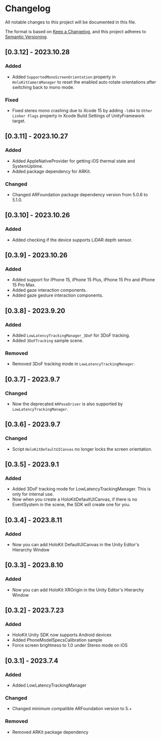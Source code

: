 # Changelog

All notable changes to this project will be documented in this file.

The format is based on [Keep a Changelog](https://keepachangelog.com/en/1.1.0/),
and this project adheres to [Semantic Versioning](https://semver.org/spec/v2.0.0.html).

## [0.3.12] - 2023.10.28

### Added

- Added `SupportedMonoScreenOrientation` property in `HoloKitCameraManager` to reset the enabled auto rotate orientations after switching back to mono mode.

### Fixed

- Fixed stereo mono crashing due to Xcode 15 by adding `-ld64` to `Other Linker Flags` property in Xcode Build Settings of UnityFramework target.

## [0.3.11] - 2023.10.27

### Added

- Added AppleNativeProvider for getting iOS thermal state and SystemUptime.
- Added package dependency for ARKit.

### Changed

- Changed ARFoundation package dependency version from 5.0.6 to 5.1.0.

## [0.3.10] - 2023.10.26

### Added

- Added checking if the device supports LiDAR depth sensor.

## [0.3.9] - 2023.10.26

### Added

- Added support for iPhone 15, iPhone 15 Plus, iPhone 15 Pro and iPhone 15 Pro Max.
- Added gaze interaction components.
- Added gaze gesture interaction components.

## [0.3.8] - 2023.9.20

### Added

- Added `LowLatencyTrackingManager_3DoF` for 3DoF tracking.
- Added `3DoFTracking` sample scene.

### Removed

- Removed 3DoF tracking mode in `LowLatencyTrackingManager`. 

## [0.3.7] - 2023.9.7

### Changed

- Now the deprecated `ARPoseDriver` is also supported by `LowLatencyTrackingManager`.

## [0.3.6] - 2023.9.7

### Changed

- Script `HoloKitDefaultUICanvas` no longer locks the screen orientation.

## [0.3.5] - 2023.9.1

### Added

- Added 3DoF tracking mode for LowLatencyTrackingManager. This is only for internal use.
- Now when you create a HoloKitDefaultUICanvas, if there is no EventSystem in the scene, the SDK will create one for you.

## [0.3.4] - 2023.8.11

### Added

- Now you can add HoloKit DefaultUICanvas in the Unity Editor's Hierarchy Window

## [0.3.3] - 2023.8.10

### Added

- Now you can add HoloKit XROrigin in the Unity Editor's Hierarchy Window

## [0.3.2] - 2023.7.23

### Added

- HoloKit Unity SDK now supports Android devices
- Added PhoneModelSpecsCalibration sample
- Force screen brightness to 1.0 under Stereo mode on iOS

## [0.3.1] - 2023.7.4

### Added

- Added LowLatencyTrackingManager

### Changed

- Changed minimum compatible ARFoundation version to 5.+

### Removed

- Removed ARKit package dependency
